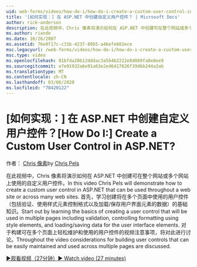```yaml
---
uid: web-forms/videos/how-do-i/how-do-i-create-a-custom-user-control-in-aspnet
title: '[如何实现：] 在 ASP.NET 中创建自定义用户控件？ | Microsoft Docs'
author: rick-anderson
description: 在此视频中，Chris 像素将演示如何在 ASP.NET 中创建可在整个网站或多个网站上使用的自定义用户控件。 Sta 。
ms.author: riande
ms.date: 10/26/2007
ms.assetid: 76e0f17c-c31b-4237-89b5-a46efe602ece
msc.legacyurl: /web-forms/videos/how-do-i/how-do-i-create-a-custom-user-control-in-aspnet
msc.type: video
ms.openlocfilehash: 01bfda20b12dddac3a564b2222e8d069fa0e8ee9
ms.sourcegitcommit: e7e91932a6e91a63e2e46417626f39d6b244a3ab
ms.translationtype: MT
ms.contentlocale: zh-CN
ms.lasthandoff: 03/06/2020
ms.locfileid: "78420122"
---
```

# <a name="how-do-i--create-a-custom-user-control-in-aspnet"></a><span data-ttu-id="f15d9-105">[如何实现：] 在 ASP.NET 中创建自定义用户控件？</span><span class="sxs-lookup"><span data-stu-id="f15d9-105">[How Do I:]  Create a Custom User Control in ASP.NET?</span></span>

<span data-ttu-id="f15d9-106">作者： [Chris 像素](https://twitter.com/chrispels)</span><span class="sxs-lookup"><span data-stu-id="f15d9-106">by [Chris Pels](https://twitter.com/chrispels)</span></span>

<span data-ttu-id="f15d9-107">在此视频中，Chris 像素将演示如何在 ASP.NET 中创建可在整个网站或多个网站上使用的自定义用户控件。</span><span class="sxs-lookup"><span data-stu-id="f15d9-107">In this video Chris Pels will demonstrate how to create a custom user control in ASP.NET that can be used throughout a web site or across many web sites.</span></span> <span data-ttu-id="f15d9-108">首先，学习创建将在多个页面中使用的用户控件（包括验证、使用样式元素控制格式以及加载/保存用户界面元素的数据）的基础知识。</span><span class="sxs-lookup"><span data-stu-id="f15d9-108">Start out by learning the basics of creating a user control that will be used in multiple pages including validation, controlling formatting using style elements, and loading/saving data for the user interface elements.</span></span> <span data-ttu-id="f15d9-109">对于构建可在多个页面上轻松维护和使用的用户控件的视频注意事项，将对此进行讨论。</span><span class="sxs-lookup"><span data-stu-id="f15d9-109">Throughout the video considerations for building user controls that can be easily maintained and used across multiple pages are discussed.</span></span>

[<span data-ttu-id="f15d9-110">&#9654;观看视频（27分钟）</span><span class="sxs-lookup"><span data-stu-id="f15d9-110">&#9654; Watch video (27 minutes)</span></span>](https://channel9.msdn.com/Blogs/ASP-NET-Site-Videos/how-do-i-create-a-custom-user-control-in-aspnet)
